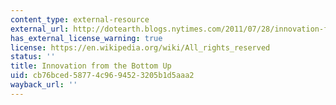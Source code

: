 ```yaml
---
content_type: external-resource
external_url: http://dotearth.blogs.nytimes.com/2011/07/28/innovation-from-the-bottom-up/
has_external_license_warning: true
license: https://en.wikipedia.org/wiki/All_rights_reserved
status: ''
title: Innovation from the Bottom Up
uid: cb76bced-5877-4c96-9452-3205b1d5aaa2
wayback_url: ''
---
```

